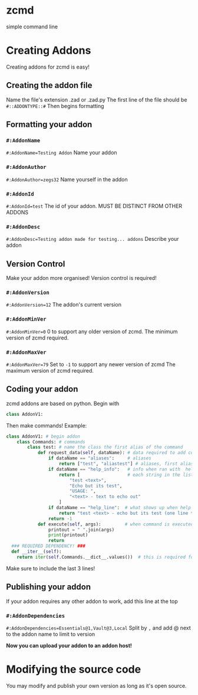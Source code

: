 # zcmd
simple command line

# Creating Addons
Creating addons for zcmd is easy!
## Creating the addon file
Name the file's extension .zad or .zad.py
The first line of the file should be `#::ADDONTYPE::#`
Then begins formatting
## Formatting your addon
### `#:AddonName`
`#:AddonName=Testing Addon`
Name your addon
### `#:AddonAuthor`
`#:AddonAuthor=zegs32`
Name yourself in the addon
### `#:AddonId`
`#:AddonId=test`
The id of your addon.
MUST BE DISTINCT FROM OTHER ADDONS
### `#:AddonDesc`
`#:AddonDesc=Testing addon made for testing... addons`
Describe your addon

## Version Control
Make your addon more organised! Version control is required!
### `#:AddonVersion`
`#:AddonVersion=12`
The addon's current version
### `#:AddonMinVer`
`#:AddonMinVer=0`
0 to support any older version of zcmd.
The minimum version of zcmd required.
### `#:AddonMaxVer`
`#:AddonMaxVer=79`
Set to `-1` to support any newer version of zcmd
The maximum version of zcmd required.

## Coding your addon
zcmd addons are based on python.
Begin with
```py
class AddonV1:
```
Then make commands!
Example:
```py
class AddonV1: # begin addon
    class Commands: # commands
        class test: # name the class the first alias of the command
            def request_data(self, dataName): # data required to add command
                if dataName == "aliases":     # aliases
                    return ["test", "aliastest"] # aliases, first alias is the main command name
                if dataName == "help_info":   # info when ran with  help <name of command>
                    return [                  # each string in the list = one line
                        "test <text>",
                        "Echo but its test",
                        "USAGE: ",
                        "<text> - text to echo out"
                    ]
                if dataName == "help_line":  # what shows up when help is ran without args
                    return "test <text> - echo but its test (one line test)"
                return -1
            def execute(self, args):         # when command is executed, args is the list of arguments
                printout = " ".join(args)
                print(printout)
                return
  ### REQUIRED DEPENDENCY! ###
  def __iter__(self):
    return iter(self.Commands.__dict__.values())  # this is required for the addon work
```
Make sure to include the last 3 lines!
## Publishing your addon
If your addon requires any other addon to work, add this line at the top
### `#:AddonDependencies`
`#:AddonDependencies=Essentials@1,Vault@3,Local`
Split by `,` and add @ next to the addon name to limit to version

**Now you can upload your addon to an addon host!**

# Modifying the source code
You may modify and publish your own version as long as it's open source.
